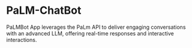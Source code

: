 # PaLM-ChatBot
PaLMBot App leverages the PaLm API to deliver engaging conversations with an advanced LLM, offering real-time responses and interactive interactions.
